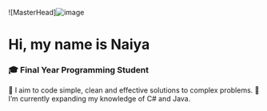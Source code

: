 ![MasterHead]![image](https://github.com/NaiyaHH/NaiyaHH/assets/156094769/673dee08-f8f4-49af-8959-89e65e18255a)

#  Hi, my name is Naiya 

### 🎓 Final Year Programming Student

👀 I aim to code simple, clean and effective solutions to complex problems.
🌱 I’m currently expanding my knowledge of C# and Java.

<!---
NaiyaHH/NaiyaHH is a ✨ special ✨ repository because its `README.md` (this file) appears on your GitHub profile.
You can click the Preview link to take a look at your changes.
--->
